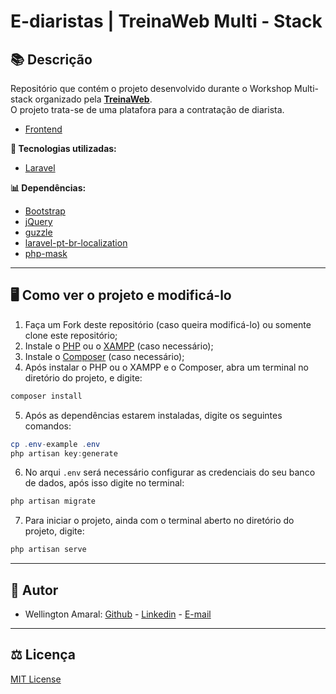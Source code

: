 # E-diaristas | TreinaWeb Multi - Stack

## 📚 Descrição ##
Repositório que contém o projeto desenvolvido durante o Workshop Multi-stack organizado pela [**TreinaWeb**](https://www.treinaweb.com.br/). <br />
O projeto trata-se de uma platafora para a contratação de diarista.

- [Frontend](https://github.com/wellingtonamaral/multistack-treinaweb-ediaristas-react)


**🔗 Tecnologias utilizadas:**
- [Laravel](https://laravel.com/)

**📊 Dependências:**
- [Bootstrap](https://getbootstrap.com/)
- [jQuery](http://code.jquery.com/)
- [guzzle](https://laravel.com/docs/8.x/http-client)
- [laravel-pt-br-localization](https://github.com/lucascudo/laravel-pt-BR-localization)
- [php-mask](https://github.com/clemdesign/php-mask)

------------

## 🖥️ Como ver o projeto e modificá-lo ##

1. Faça um Fork deste repositório (caso queira modificá-lo) ou somente clone este repositório;
2. Instale o [PHP](https://www.php.net/downloads) ou o [XAMPP](https://www.apachefriends.org/pt_br/index.html) (caso necessário);
3. Instale o [Composer](https://getcomposer.org/download/) (caso necessário);
4. Após instalar o PHP ou o XAMPP e o Composer, abra um terminal no diretório do projeto, e digite:
```powershell
composer install
```
5. Após as dependências estarem instaladas, digite os seguintes comandos:
```powershell
cp .env-example .env
php artisan key:generate
```
6. No arqui `.env` será necessário configurar as credenciais do seu banco de dados, após isso digite no terminal:
```powershell
php artisan migrate
```
7. Para iniciar o projeto, ainda com o terminal aberto no diretório do projeto, digite:
```powershell
php artisan serve
```

------------

## 📌 Autor ##
- Wellington Amaral: [Github](https://github.com/wellingtonamaral) - [Linkedin](https://www.linkedin.com/in/wellamaral/) - [E-mail](https://mail.google.com/mail/u/0/?view=cm&fs=1&tf=1&source=mailto&to=well.ribeiro@live.com)

------------

## ⚖️ Licença ##
[MIT License](https://github.com/wellingtonamaral/multistack-ediarista-api/blob/main/LICENSE)
